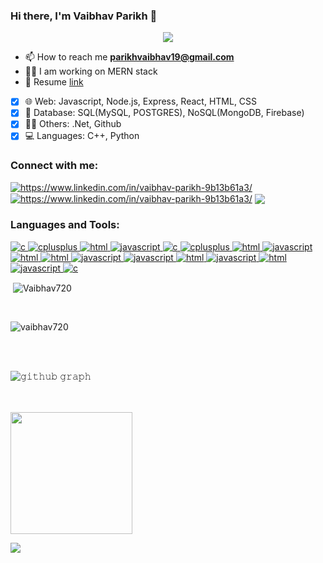 ### Hi there, I'm Vaibhav Parikh  👋
<p align="center">
  <a href="https://github.com/DenverCoder1/readme-typing-svg"><img src="https://readme-typing-svg.herokuapp.com/?lines=Full-stack%20web%20developer;Competitive%20programmer;Always%20learning%20new%20things&font=Fira%20Code&center=true&width=440&height=45&color=f75c7e&vCenter=true&size=22"></a>
</p>

- 📫 How to reach me **parikhvaibhav19@gmail.com**
- 👩‍💻 I am working on MERN stack
- 🚀 Resume <a href="https://drive.google.com/file/d/1HbL184oAz8nils52ZcYK0b6DCS1M6_Vn/view?usp=sharing">link</a>

- [x] 🌐 Web: Javascript, Node.js, Express, React, HTML, CSS 
- [x] 🛒 Database: SQL(MySQL, POSTGRES), NoSQL(MongoDB, Firebase)
- [x] 👩‍💻 Others: .Net, Github
- [x] 💻 Languages: C++, Python

<h3 align="left">Connect with me:</h3>
<p align="left">
<a href="https://www.linkedin.com/in/vaibhav-parikh-9b13b61a3/" target="blank"><img align="center" src="https://img.shields.io/badge/LinkedIn-0077B5?style=for-the-badge&logo=linkedin&logoColor=white" alt="https://www.linkedin.com/in/vaibhav-parikh-9b13b61a3/" /></a> <a href="https://www.linkedin.com/in/vaibhav-parikh-9b13b61a3/" target="blank"><img align="center" src="https://img.shields.io/badge/CodeChef-%23964B00.svg?style=for-the-badge&logo=CodeChef&logoColor=white" alt="https://www.linkedin.com/in/vaibhav-parikh-9b13b61a3/" /></a> <a href="https://www.linkedin.com/in/vaibhav-parikh-9b13b61a3/" target="blank"><img align="center" src="https://img.shields.io/badge/LeetCode-000000?style=for-the-badge&logo=LeetCode&logoColor=#d16c06" /></a>
</p>

<h3 align="left">Languages and Tools:</h3>
<p align="left"> <a href="https://www.cprogramming.com/" target="_blank"> <img src="https://img.shields.io/badge/C-00599C?style=for-the-badge&logo=c&logoColor=white" alt="c" /> </a> <a href="https://www.w3schools.com/cpp/" target="_blank"> <img src="https://img.shields.io/badge/C%2B%2B-00599C?style=for-the-badge&logo=c%2B%2B&logoColor=white" alt="cplusplus" /> </a> <a href="html"
target="_blank"> <img src="https://img.shields.io/badge/HTML5-E34F26?style=for-the-badge&logo=html5&logoColor=white" alt="html" /> </a>  <a href="javascript" target="_blank"> <img src="https://img.shields.io/badge/JavaScript-323330?style=for-the-badge&logo=javascript&logoColor=F7DF1E" alt="javascript" /> </a> <a href="" target="_blank"> <img src="https://img.shields.io/badge/Node.js-339933?style=for-the-badge&logo=nodedotjs&logoColor=white" alt="c" /> </a> <a href="" target="_blank"> <img src="https://img.shields.io/badge/npm-CB3837?style=for-the-badge&logo=npm&logoColor=white" alt="cplusplus" /> </a> <a href="html"
target="_blank"> <img src="https://img.shields.io/badge/Python-FFD43B?style=for-the-badge&logo=python&logoColor=blue" alt="html" /> </a>  <a href="javascript" target="_blank"> <img src="https://img.shields.io/badge/MySQL-005C84?style=for-the-badge&logo=mysql&logoColor=white" alt="javascript" /> </a>  <a href="html" target="_blank"> <img src="https://img.shields.io/badge/PostgreSQL-316192?style=for-the-badge&logo=postgresql&logoColor=white" alt="html" /> </a>   <a href="html" target="_blank"> <img src="https://img.shields.io/badge/django-%23092E20.svg?style=for-the-badge&logo=django&logoColor=white" alt="html" /> </a>  <a href="javascript" target="_blank"> <img src="https://img.shields.io/badge/bootstrap-%23563D7C.svg?style=for-the-badge&logo=bootstrap&logoColor=white" alt="javascript" /> </a>   <a href="javascript" target="_blank"> <img src="https://img.shields.io/badge/MUI-%230081CB.svg?style=for-the-badge&logo=mui&logoColor=white" alt="javascript" /> </a> <a href="html" target="_blank"> <img src="https://img.shields.io/badge/express.js-%23404d59.svg?style=for-the-badge&logo=express&logoColor=%2361DAFB" alt="html" /> </a>  <a href="javascript" target="_blank"> <img src="https://img.shields.io/badge/heroku-%23430098.svg?style=for-the-badge&logo=heroku&logoColor=white" alt="javascript" /> </a> <a href="html" target="_blank"> <img src="https://img.shields.io/badge/docker-%230db7ed.svg?style=for-the-badge&logo=docker&logoColor=white" alt="html" /> </a>  <a href="javascript" target="_blank"> <img src="https://img.shields.io/badge/Postman-FF6C37?style=for-the-badge&logo=postman&logoColor=white" alt="javascript" /> </a>
<a href="" target="_blank"> <img src="https://img.shields.io/badge/MongoDB-4EA94B?style=for-the-badge&logo=mongodb&logoColor=white" alt="c" /> </a>
</p>

<p>&nbsp;<img align="center" src="https://github-readme-stats.vercel.app/api?username=vaibhav720&show_icons=true&locale=en&theme=radical" alt="Vaibhav720" /></p><br>


<p><img align="center" src="https://github-readme-streak-stats.herokuapp.com/?user=vaibhav720&theme=radical" alt="vaibhav720" /></p>

<br/>
<br/>

![𝚐𝚒𝚝𝚑𝚞𝚋 𝚐𝚛𝚊𝚙𝚑](https://activity-graph.herokuapp.com/graph?username=vaibhav720&theme=react-dark&hide_border=true&area=true)

<br/>
<br/>
  <a href="https://github.com/vaibhav720">
    <img align="center" height="195px" src="https://github-readme-stats.vercel.app/api/top-langs/?username=vaibhav720&theme=radical&langs_count=15&layout=compact" />
  </a>
<br/>


  ![](https://komarev.com/ghpvc/?username=vaibhav720&style=for-the-badge)
